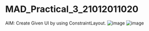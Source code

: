 # MAD_Practical_3_21012011020
AIM: Create Given UI by using ConstraintLayout.
![image](https://github.com/Bhargavdodiya2907/MAD_Practical_3_21012011020/assets/139693303/7b3c5631-aa2b-4f75-b007-9ac12ec5b536)
![image](https://github.com/Bhargavdodiya2907/MAD_Practical_3_21012011020/assets/139693303/ecb04724-e980-4e0e-aa37-2e9870684464)
